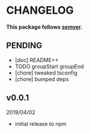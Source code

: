 # CHANGELOG
**This package follows [semver](https://semver.org/).**

## PENDING
* [doc] README++
* TODO groupStart groupEnd
* [chore] tweaked tsconfig
* [chore] bumped deps

## v0.0.1
2019/04/02
* initial release to npm
